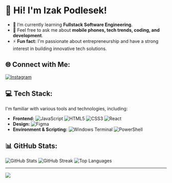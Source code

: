 # 👋 Hi! I'm Izak Podlesek!
- 🌱 I’m currently learning **Fullstack Software Engineering**.
- 💬 Feel free to ask me about **mobile phones, tech trends, coding, and development**.
- ⚡ **Fun fact:** I'm passionate about entrepreneurship and have a strong interest in building innovative tech solutions.

## 🌐 Connect with Me:
[![Instagram](https://img.shields.io/badge/Instagram-%23E4405F.svg?style=for-the-badge&logo=Instagram&logoColor=white)](https://instagram.com/izakpodlesek)

## 💻 Tech Stack:
I'm familiar with various tools and technologies, including:

- **Frontend:** ![JavaScript](https://img.shields.io/badge/javascript-%23323330.svg?style=for-the-badge&logo=javascript&logoColor=%23F7DF1E) ![HTML5](https://img.shields.io/badge/html5-%23E34F26.svg?style=for-the-badge&logo=html5&logoColor=white) ![CSS3](https://img.shields.io/badge/css3-%231572B6.svg?style=for-the-badge&logo=css3&logoColor=white) ![React](https://img.shields.io/badge/react-%2320232a.svg?style=for-the-badge&logo=react&logoColor=%2361DAFB)
- **Design:** ![Figma](https://img.shields.io/badge/figma-%23F24E1E.svg?style=for-the-badge&logo=figma&logoColor=white)
- **Environment & Scripting:** ![Windows Terminal](https://img.shields.io/badge/Windows%20Terminal-%234D4D4D.svg?style=for-the-badge&logo=windows-terminal&logoColor=white) ![PowerShell](https://img.shields.io/badge/PowerShell-%235391FE.svg?style=for-the-badge&logo=powershell&logoColor=white)

## 📊 GitHub Stats:
![GitHub Stats](https://github-readme-stats.vercel.app/api?username=Izak09&theme=calm_pink&hide_border=false&include_all_commits=false&count_private=false)
![GitHub Streak](https://github-readme-streak-stats.herokuapp.com/?user=Izak09&theme=calm_pink&hide_border=false)
![Top Languages](https://github-readme-stats.vercel.app/api/top-langs/?username=Izak09&theme=calm_pink&hide_border=false&include_all_commits=false&count_private=false&layout=compact)

---

[![](https://visitcount.itsvg.in/api?id=Izak09&icon=0&color=0)](https://visitcount.itsvg.in)
